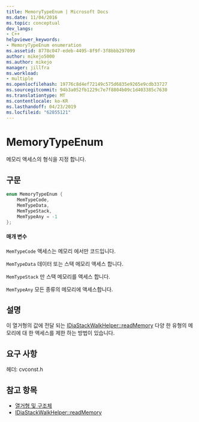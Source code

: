 ```yaml
---
title: MemoryTypeEnum | Microsoft Docs
ms.date: 11/04/2016
ms.topic: conceptual
dev_langs:
- C++
helpviewer_keywords:
- MemoryTypeEnum enumeration
ms.assetid: 8778c047-edeb-4495-8f9f-3f8bbb297099
author: mikejo5000
ms.author: mikejo
manager: jillfra
ms.workload:
- multiple
ms.openlocfilehash: 19776c8d4ef72149c575d6835e9265e9cdb33727
ms.sourcegitcommit: 94b3a052fb1229c7e7f8804b09c1d403385c7630
ms.translationtype: MT
ms.contentlocale: ko-KR
ms.lasthandoff: 04/23/2019
ms.locfileid: "62855121"
---
```

# <a name="memorytypeenum"></a>MemoryTypeEnum
메모리 액세스의 형식을 지정 합니다.

## <a name="syntax"></a>구문

```C++
enum MemoryTypeEnum {
    MemTypeCode,
    MemTypeData,
    MemTypeStack,
    MemTypeAny = -1
};
```

#### <a name="parameters"></a>매개 변수
`MemTypeCode` 액세스는 메모리 에서만 코드입니다.

`MemTypeData` 데이터 또는 스택 메모리 액세스 합니다.

`MemTypeStack` 만 스택 메모리를 액세스 합니다.

`MemTypeAny` 모든 종류의 메모리에 액세스합니다.

## <a name="remarks"></a>설명
이 열거형의 값에 전달 되는 [IDiaStackWalkHelper::readMemory](../../debugger/debug-interface-access/idiastackwalkhelper-readmemory.md) 다양 한 유형의 메모리에 대 한 액세스를 제한 하는 방법이 있습니다.

## <a name="requirements"></a>요구 사항
헤더: cvconst.h

## <a name="see-also"></a>참고 항목
- [열거형 및 구조체](../../debugger/debug-interface-access/enumerations-and-structures.md)
- [IDiaStackWalkHelper::readMemory](../../debugger/debug-interface-access/idiastackwalkhelper-readmemory.md)
